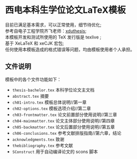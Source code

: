 # 西电本科生学位论文LaTeX模板
目前已满足基本需求，可以正常使用，细节待优化;<br>
参考自电子工程学院齐飞老师：[xduthesis](https://github.com/fredqi/xduthesis);<br>
本模板开发和测试所使用的 TeX 发行版是 texlive ;<br>
基于 XeLaTeX 和 xeCJK 宏包;<br>
任何使用本模板造成的格式错误等问题，均由模板使用者个人承担。

## 文件说明

模板中的各个文件功能如下：<br>
 - `thesis-bachelor.tex` 本科学位论文主文档<br>
 - `abstract.tex` 摘要<br>
 - `ch01-intro.tex` 模板总体说明//第一章<br>
 - `ch02-options.tex` 模板选项介绍//第二章<br>
 - `ch03-frontmatter.tex` 论文前置部分使用说明//第三章<br>
 - `ch04-mainmatter.tex` 论文主体部分使用说明//第四章<br>
 - `ch05-backmatter.tex` 论文后置部分使用说明//第五章<br>
 - `ch06-conclusions.tex` 参考文献排版指南//第六章，结论<br>
 - `acknowledgments.tex` 致谢<br>
 - `thebibliography.tex` 参考文献<br>
 - `SConstruct` 用于自动编译论文的 scons 脚本<br>
